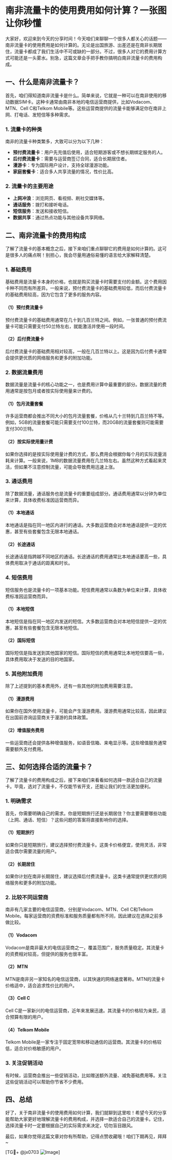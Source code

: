 # 南非流量卡的使用费用如何计算？一张图让你秒懂

大家好，欢迎来到今天的分享时间！今天咱们来聊聊一个很多人都关心的话题——南非流量卡的使用费用是如何计算的。无论是出国旅游、出差还是在南非长期居住，流量卡都成了我们生活中不可或缺的一部分。不过，很多人对它的费用计算方式可能还是一头雾水。别急，这篇文章会手把手教你搞明白南非流量卡的费用构成。

## 一、什么是南非流量卡？

首先，咱们得知道南非流量卡是什么。简单来说，它就是一种可以在南非使用的移动数据SIM卡。这种卡通常由南非本地的电信运营商提供，比如Vodacom、MTN、Cell C和Telkom Mobile等。这些运营商提供的流量卡能够满足你在南非上网、打电话、发短信等多种需求。

### 1. 流量卡的种类

南非的流量卡种类繁多，大致可以分为以下几种：

- **预付费流量卡**：用户先充值后使用，适合短期游客或不想长期绑定服务的人。
- **后付费流量卡**：需要与运营商签订合同，适合长期居住者。
- **漫游卡**：专为国际用户设计，支持全球漫游功能。
- **家庭套餐卡**：适合多人共享流量的情况，性价比高。

### 2. 流量卡的主要用途

- **上网冲浪**：浏览网页、看视频、刷社交媒体等。
- **通话服务**：拨打和接听电话。
- **短信服务**：发送和接收短信。
- **数据共享**：通过热点功能与其他设备共享网络。

## 二、南非流量卡的费用构成

了解了流量卡的基本概念之后，接下来咱们重点聊聊它的费用是如何计算的。这可是很多人的痛点啊！别担心，我会尽量用通俗易懂的语言给大家解释清楚。

### 1. 基础费用

基础费用是流量卡本身的价格，也就是购买流量卡时需要支付的金额。这个费用因卡种不同而有所差异。一般来说，预付费流量卡的基础费用较低，而后付费流量卡的基础费用较高，因为它包含了更多的服务内容。

#### （1）预付费流量卡

预付费流量卡的基础费用通常在几十到几百兰特之间。例如，一张普通的预付费流量卡可能只需要支付50兰特左右，就能激活并使用一段时间。

#### （2）后付费流量卡

后付费流量卡的基础费用相对较高，一般在几百兰特以上。这是因为后付费卡通常会提供更优质的网络服务和更多的附加功能。

### 2. 数据流量费用

数据流量是流量卡的核心功能之一，也是费用计算中最重要的部分。数据流量的费用通常是按包月或者按实际使用量来计费的。

#### （1）包月流量套餐

许多运营商都会推出不同大小的包月流量套餐，价格从几十兰特到几百兰特不等。例如，5GB的流量套餐可能只需要支付100兰特，而20GB的流量套餐则可能需要支付300兰特。

#### （2）按实际使用量计费

如果你选择的是按实际使用量计费的方式，那么费用会根据你每个月的实际流量消耗来计算。一般来说，1MB的数据流量费用在几兰特左右。虽然这种方式看起来灵活，但如果不注意控制流量，可能会导致费用迅速上涨。

### 3. 通话费用

除了数据流量，通话服务也是流量卡的重要组成部分。通话费用通常以分钟为单位来计算，具体收费标准因运营商而异。

#### （1）本地通话

本地通话是指在同一地区内进行的通话。大多数运营商会对本地通话提供一定的优惠，甚至有些套餐包含无限本地通话。

#### （2）长途通话

长途通话是指跨越不同地区的通话。长途通话的费用通常比本地通话要高一些，具体费用取决于通话的距离和时长。

### 4. 短信费用

短信服务也是流量卡的一项基本功能。短信费用通常以条数为单位来计算，具体收费标准因运营商而异。

#### （1）本地短信

本地短信是指在同一地区内发送的短信。大多数运营商会对本地短信提供一定的优惠，甚至有些套餐包含无限本地短信。

#### （2）国际短信

国际短信是指发送到其他国家的短信。国际短信的费用通常比本地短信要高一些，具体费用取决于发送的目的地国家。

### 5. 其他附加费用

除了上述提到的基本费用外，还有一些其他的附加费用需要注意。

#### （1）漫游费用

如果你在国外使用流量卡，可能会产生漫游费用。漫游费用通常比较高，因此建议在出国前咨询运营商关于漫游的具体政策。

#### （2）增值服务费用

一些运营商还会提供各种增值服务，如语音信箱、来电显示等。这些增值服务通常需要额外支付费用。

## 三、如何选择合适的流量卡？

了解了流量卡的费用构成之后，接下来咱们来看看如何选择一款适合自己的流量卡。毕竟，选对了流量卡，不仅能节省开支，还能让我们的生活更加便利。

### 1. 明确需求

首先，你需要明确自己的需求。你是短期旅行还是长期居住？你主要需要哪些功能（上网、通话、短信）？这些问题的答案将直接影响你的选择。

#### （1）短期旅行

如果你只是短期旅行，建议选择预付费流量卡。这类卡价格便宜，使用灵活，非常适合偶尔需要流量的用户。

#### （2）长期居住

如果你计划在南非长期居住，建议选择后付费流量卡。这类卡通常提供更优质的网络服务和更多的附加功能。

### 2. 比较不同运营商

南非有几家主要的电信运营商，分别是Vodacom、MTN、Cell C和Telkom Mobile。每家运营商的资费标准和服务质量都有所不同，因此建议在选择之前多做比较。

#### （1）Vodacom

Vodacom是南非最大的电信运营商之一，覆盖范围广，服务质量稳定。其流量卡的资费相对较高，但提供的服务也很丰富。

#### （2）MTN

MTN是南非另一家知名的电信运营商，以其快速的网络速度著称。MTN的流量卡价格适中，适合追求性价比的用户。

#### （3）Cell C

Cell C是一家新兴的电信运营商，近年来发展迅速。其流量卡的价格较为亲民，适合预算有限的用户。

#### （4）Telkom Mobile

Telkom Mobile是一家专注于固定宽带和移动通信的运营商。其流量卡的价格较低，适合对价格敏感的用户。

### 3. 关注促销活动

有时候，运营商会推出一些促销活动，比如赠送额外流量、减免基础费用等。关注这些促销活动可以帮助你节省不少费用。

## 四、总结

好了，关于南非流量卡的使用费用如何计算，我们就聊到这里啦！希望今天的分享能帮助大家更好地理解流量卡的费用构成，并选择一款适合自己的流量卡。记住，选择流量卡时一定要根据自己的实际需求来决定，切勿盲目跟风。

最后，如果你觉得这篇文章对你有所帮助，记得点赞收藏哦！咱们下期再见，拜拜~

[TG💪+ @jx0703 ![Image](https://github.com/user-attachments/assets/dbca1d08-cadb-493c-b0ec-ad6f7a83f270)]
